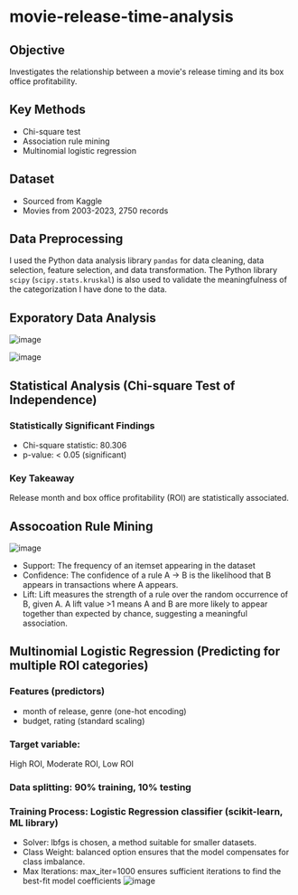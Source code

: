 # movie-release-time-analysis
## Objective
Investigates the relationship between a movie's release timing and its box office profitability. 
## Key Methods
- Chi-square test
- Association rule mining
- Multinomial logistic regression
## Dataset
- Sourced from Kaggle 
- Movies from 2003-2023, 2750 records
## Data Preprocessing
I used the Python data analysis library `pandas` for data cleaning, data selection, feature selection, and data transformation.
The Python library `scipy` (`scipy.stats.kruskal`) is also used to validate the meaningfulness of the categorization I have done to the data. 
## Exporatory Data Analysis 
![image](https://github.com/user-attachments/assets/b3e2c94e-aad7-4e04-b540-f628d42b8c8f)

![image](https://github.com/user-attachments/assets/f764564d-43d8-41a4-8017-c91edf39aac3)
## Statistical Analysis (Chi-square Test of Independence)
### Statistically Significant Findings
- Chi-square statistic: 80.306
- p-value: < 0.05 (significant)
### Key Takeaway 
Release month and box office profitability (ROI) are statistically associated.
## Assocoation Rule Mining
![image](https://github.com/user-attachments/assets/1effecaf-b47f-41d0-9ae6-8cdff6a40681)
- Support: The frequency of an itemset appearing in the dataset
- Confidence: The confidence of a rule A → B is the likelihood that B appears in transactions where A appears.
- Lift:  Lift measures the strength of a rule over the random occurrence of B, given A. A lift value >1 means A and B are more likely to appear together than expected by chance, suggesting a meaningful association.
## Multinomial Logistic Regression (Predicting for multiple ROI categories)
### Features (predictors)
- month of release, genre (one-hot encoding)
- budget, rating (standard scaling)
### Target variable: 
High ROI, Moderate ROI, Low ROI
### Data splitting: 90% training, 10% testing 
### Training Process: Logistic Regression classifier (scikit-learn, ML library)
- Solver: lbfgs is chosen, a method suitable for smaller datasets.
- Class Weight: balanced option ensures that the model compensates for class imbalance.
- Max Iterations: max_iter=1000 ensures sufficient iterations to find the best-fit model coefficients
![image](https://github.com/user-attachments/assets/1866cae2-2166-4c96-af9f-a46c44216a61)













